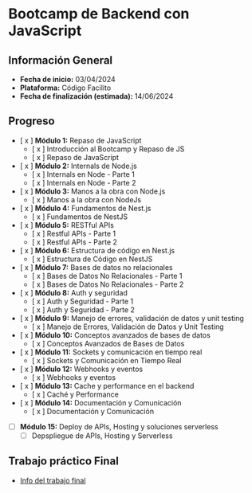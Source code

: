 # Bootcamp de Backend con JavaScript

## Información General

- **Fecha de inicio:** 03/04/2024
- **Plataforma:** Código Facilito
- **Fecha de finalización (estimada):** 14/06/2024

## Progreso

- [ x ] **Módulo 1:** Repaso de JavaScript
  - [ x ] Introducción al Bootcamp y Repaso de JS
  - [ x ] Repaso de JavaScript
- [ x ] **Módulo 2:** Internals de Node.js
  - [ x ] Internals en Node - Parte 1
  - [ x ] Internals en Node - Parte 2
- [ x ] **Módulo 3:** Manos a la obra con Node.js
  - [ x ] Manos a la obra con NodeJs
- [ x ] **Módulo 4:** Fundamentos de Nest.js
  - [ x ] Fundamentos de NestJS
- [ x ] **Módulo 5:** RESTful APIs
  - [ x ] Restful APIs - Parte 1
  - [ x ] Restful APIs - Parte 2
- [ x ] **Módulo 6:** Estructura de código en Nest.js
  - [ x ] Estructura de Código en NestJS
- [ x ] **Módulo 7:** Bases de datos no relacionales
  - [ x ] Bases de Datos No Relacionales - Parte 1
  - [ x ] Bases de Datos No Relacionales - Parte 2
- [ x ] **Módulo 8:** Auth y seguridad
  - [ x ] Auth y Seguridad - Parte 1
  - [ x ] Auth y Seguridad - Parte 2
- [ x ] **Módulo 9:** Manejo de errores, validación de datos y unit testing
  - [ x ] Manejo de Errores, Validación de Datos y Unit Testing
- [ x ] **Módulo 10:** Conceptos avanzados de bases de datos
  - [ x ] Conceptos Avanzados de Bases de Datos
- [ x ] **Módulo 11:** Sockets y comunicación en tiempo real
  - [ x ] Sockets y Comunicación en Tiempo Real
- [ x ] **Módulo 12:** Webhooks y eventos
  - [ x ] Webhooks y eventos
- [ x ] **Módulo 13:** Cache y performance en el backend
  - [ x ] Caché y Performance
- [ x ] **Módulo 14:** Documentación y Comunicación
  - [ x ] Documentación y Comunicación
- [ ] **Módulo 15:** Deploy de APIs, Hosting y soluciones serverless
  - [ ] Depspliegue de APIs, Hosting y Serverless

## Trabajo práctico Final

- [Info del trabajo final](https://iamdoomling.notion.site/iamdoomling/Trabajo-pr-ctico-final-f366a1dab34245ae83726bb31fb59a25)
